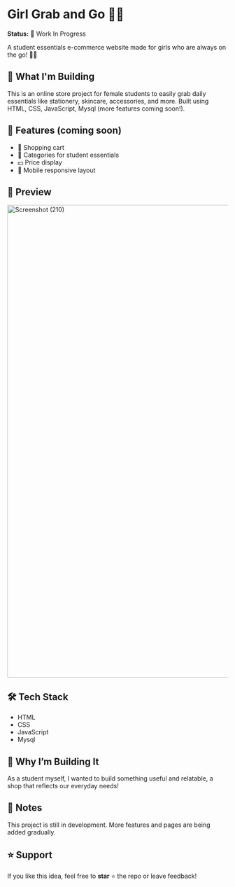 # Girl Grab and Go 👜💄

**Status:** 🚧 Work In Progress

A student essentials e-commerce website made for girls who are always on the go! 👗🎀

## 🔧 What I'm Building

This is an online store project for female students to easily grab daily essentials like stationery, skincare, accessories, and more. Built using HTML, CSS, JavaScript, Mysql (more features coming soon!).

## 🚀 Features (coming soon)

- 🛒 Shopping cart
- 🎀 Categories for student essentials
- 💵 Price display
- 📱 Mobile responsive layout

## 📸 Preview

<img width="1920" height="1080" alt="Screenshot (210)" src="https://github.com/user-attachments/assets/d7e4a349-ba01-42a9-9901-1f6f4b622d84" />

## 🛠 Tech Stack

- HTML
- CSS
- JavaScript
- Mysql 

## 🎀 Why I’m Building It

As a student myself, I wanted to build something useful and relatable, a shop that reflects our everyday needs!

## 📌 Notes

This project is still in development. More features and pages are being added gradually.

## ⭐ Support

If you like this idea, feel free to **star** ⭐ the repo or leave feedback!

